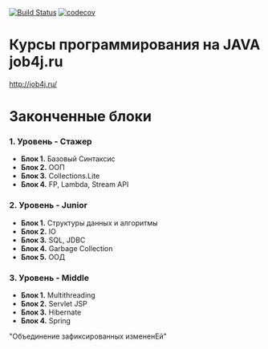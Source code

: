 [![Build Status](https://travis-ci.org/AMKir1/junior.svg?branch=master)](https://travis-ci.org/AMKir1/junior)
[![codecov](https://codecov.io/gh/AMKir1/junior/branch/master/graph/badge.svg)](https://codecov.io/gh/AMKir1/junior)

# Курсы программирования на JAVA job4j.ru
http://job4j.ru/


<p align="center">

<h1>Законченные блоки</h1> 

<h3>1. Уровень - Стажер</h3>

- **Блок 1.** Базовый Синтаксис <img width="10px" src="http://www.pngmart.com/files/3/Green-Tick-PNG-Photos.png"> 
- **Блок 2.** ООП <img width="10px" src="http://www.pngmart.com/files/3/Green-Tick-PNG-Photos.png">     
- **Блок 3.** Collections.Lite <img width="10px" src="http://www.pngmart.com/files/3/Green-Tick-PNG-Photos.png">
- **Блок 4.** FP, Lambda, Stream API <img width="10px" src="http://www.pngmart.com/files/3/Green-Tick-PNG-Photos.png">

<h3>2. Уровень - Junior</h3>

- **Блок 1.** Структуры данных и алгоритмы <img width="10px" src="http://www.pngmart.com/files/3/Green-Tick-PNG-Photos.png">
- **Блок 2.** IO <img width="10px" src="http://www.pngmart.com/files/3/Green-Tick-PNG-Photos.png">
- **Блок 3.** SQL, JDBC <img width="10px" src="http://www.pngmart.com/files/3/Green-Tick-PNG-Photos.png">
- **Блок 4.** Garbage Collection <img width="10px" src="http://www.pngmart.com/files/3/Green-Tick-PNG-Photos.png">
- **Блок 5.** ООД <img width="10px" src="http://www.pngmart.com/files/3/Green-Tick-PNG-Photos.png">

<h3>3. Уровень - Middle</h3>

- **Блок 1.** Multithreading <img width="10px" src="http://www.pngmart.com/files/3/Green-Tick-PNG-Photos.png">
- **Блок 2.** Servlet JSP
- **Блок 3.** Hibernate
- **Блок 4.** Spring

"Объединение зафиксированных измененEй"


</p>